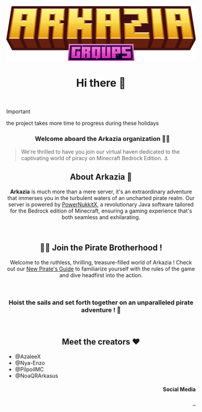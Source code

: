 <img src="./profile/asset/arkaziagroups.png"/>

<h1 align="center">
 Hi there 👋
</h1>
&nbsp

> [!IMPORTANT]
> the project takes more time to progress during these holidays


<h3 align="center">
&nbsp
Welcome aboard the Arkazia organization 🏴‍☠️
</h3>

> We're thrilled to have you join our virtual haven dedicated to the captivating world of piracy on Minecraft Bedrock Edition. ⚓️

<h2 align="center">
About Arkazia 🌊
</h2>

<p align="center">
<strong>Arkazia</strong> is much more than a mere server, it's an extraordinary adventure that immerses you in the turbulent waters of an uncharted pirate realm. Our server is powered by <a href="https://github.com/PowerNukkitX">PowerNukkitX</a>, a revolutionary Java software tailored for the Bedrock edition of Minecraft, ensuring a gaming experience that's both seamless and exhilarating.
</p>
&nbsp

<h2 align="center">
🏴‍☠️ Join the Pirate Brotherhood  !
</h2>

<p align="center">
Welcome to the ruthless, thrilling, treasure-filled world of Arkazia ! Check out our <a href="https://discord.gg/eF79vESm5S">New Pirate's Guide</a> to familiarize yourself with the rules of the game and dive headfirst into the action.
</p>
&nbsp

<h3 align="center">
Hoist the sails and set forth together on an unparalleled pirate adventure ! 🦜
</h3>
&nbsp

<h2 align="center">
Meet the creators ❤
</h2>

- @AzaleeX
- @Nya-Enzo
- @PilpoilMC
- @NoaQRArkasus

<h4 align="right">
Social Media
</h4>
<p align="right">
<a href="https://twitter.com/ArkaziaMCBE">
    <img src="https://skillicons.dev/icons?i=twitter" alt="" height="35"/>
  </a>
  <a href="https://discord.gg/eF79vESm5S">
    <img src="https://skillicons.dev/icons?i=discord" alt="" height="35"/>
  </a>
  <a href="https://github.com/ArkaziaMCBE">
    <img src="https://skillicons.dev/icons?i=github" alt="" height="35"/>
  </a>
</p>







